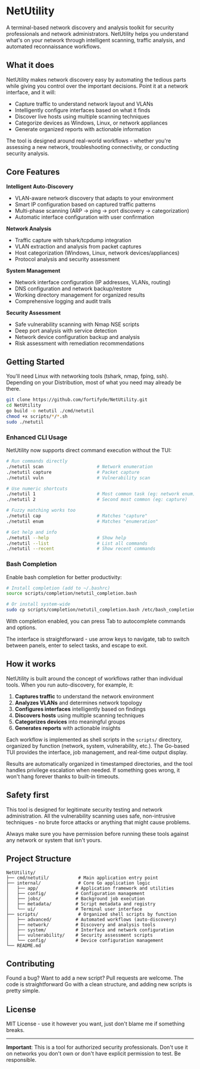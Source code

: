 # NetUtility

A terminal-based network discovery and analysis toolkit for security professionals and network administrators. NetUtility helps you understand what's on your network through intelligent scanning, traffic analysis, and automated reconnaissance workflows.

## What it does

NetUtility makes network discovery easy by automating the tedious parts while giving you control over the important decisions. Point it at a network interface, and it will:

- Capture traffic to understand network layout and VLANs
- Intelligently configure interfaces based on what it finds
- Discover live hosts using multiple scanning techniques
- Categorize devices as Windows, Linux, or network appliances
- Generate organized reports with actionable information

The tool is designed around real-world workflows - whether you're assessing a new network, troubleshooting connectivity, or conducting security analysis.

## Core Features

**Intelligent Auto-Discovery**
- VLAN-aware network discovery that adapts to your environment
- Smart IP configuration based on captured traffic patterns
- Multi-phase scanning (ARP → ping → port discovery → categorization)
- Automatic interface configuration with user confirmation

**Network Analysis**
- Traffic capture with tshark/tcpdump integration
- VLAN extraction and analysis from packet captures
- Host categorization (Windows, Linux, network devices/appliances)
- Protocol analysis and security assessment

**System Management**
- Network interface configuration (IP addresses, VLANs, routing)
- DNS configuration and network backup/restore
- Working directory management for organized results
- Comprehensive logging and audit trails

**Security Assessment** 
- Safe vulnerability scanning with Nmap NSE scripts
- Deep port analysis with service detection
- Network device configuration backup and analysis
- Risk assessment with remediation recommendations

## Getting Started

You'll need Linux with networking tools (tshark, nmap, fping, ssh). Depending on your Distribution, most of what you need may already be there.

```bash
git clone https://github.com/fortifyde/NetUtility.git
cd NetUtility
go build -o netutil ./cmd/netutil
chmod +x scripts/*/*.sh
sudo ./netutil
```

### Enhanced CLI Usage

NetUtility now supports direct command execution without the TUI:

```bash
# Run commands directly
./netutil scan                    # Network enumeration
./netutil capture                 # Packet capture
./netutil vuln                    # Vulnerability scan

# Use numeric shortcuts
./netutil 1                       # Most common task (eg: network enum)
./netutil 2                       # Second most common (eg: capture)

# Fuzzy matching works too
./netutil cap                     # Matches "capture"
./netutil enum                    # Matches "enumeration"

# Get help and info
./netutil --help                  # Show help
./netutil --list                  # List all commands
./netutil --recent                # Show recent commands
```

### Bash Completion

Enable bash completion for better productivity:

```bash
# Install completion (add to ~/.bashrc)
source scripts/completion/netutil_completion.bash

# Or install system-wide
sudo cp scripts/completion/netutil_completion.bash /etc/bash_completion.d/netutil
```

With completion enabled, you can press Tab to autocomplete commands and options.

The interface is straightforward - use arrow keys to navigate, tab to switch between panels, enter to select tasks, and escape to exit.

## How it works

NetUtility is built around the concept of workflows rather than individual tools. When you run auto-discovery, for example, it:

1. **Captures traffic** to understand the network environment
2. **Analyzes VLANs** and determines network topology  
3. **Configures interfaces** intelligently based on findings
4. **Discovers hosts** using multiple scanning techniques
5. **Categorizes devices** into meaningful groups
6. **Generates reports** with actionable insights

Each workflow is implemented as shell scripts in the `scripts/` directory, organized by function (network, system, vulnerability, etc.). The Go-based TUI provides the interface, job management, and real-time output display.

Results are automatically organized in timestamped directories, and the tool handles privilege escalation when needed. If something goes wrong, it won't hang forever thanks to built-in timeouts.

## Safety first

This tool is designed for legitimate security testing and network administration. All the vulnerability scanning uses safe, non-intrusive techniques - no brute force attacks or anything that might cause problems.

Always make sure you have permission before running these tools against any network or system that isn't yours.

## Project Structure

```
NetUtility/
├── cmd/netutil/           # Main application entry point
├── internal/              # Core Go application logic
│   ├── app/              # Application framework and utilities
│   ├── config/           # Configuration management
│   ├── jobs/             # Background job execution
│   ├── metadata/         # Script metadata and registry
│   └── ui/               # Terminal user interface
├── scripts/               # Organized shell scripts by function
│   ├── advanced/         # Automated workflows (auto-discovery)
│   ├── network/          # Discovery and analysis tools
│   ├── system/           # Interface and network configuration
│   ├── vulnerability/    # Security assessment scripts
│   └── config/           # Device configuration management
└── README.md
```

## Contributing

Found a bug? Want to add a new script? Pull requests are welcome. The code is straightforward Go with a clean structure, and adding new scripts is pretty simple.

## License

MIT License - use it however you want, just don't blame me if something breaks.

---

**Important**: This is a tool for authorized security professionals. Don't use it on networks you don't own or don't have explicit permission to test. Be responsible.

